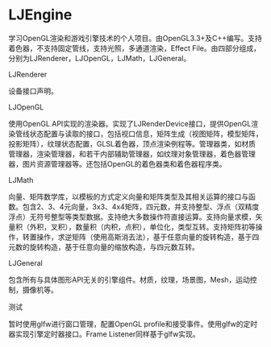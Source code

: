 LJEngine
========

学习OpenGL渲染和游戏引擎技术的个人项目。由OpenGL3.3+及C++编写。支持着色器，不支持固定管线，支持光照，多通道渲染，Effect File。由四部分组成，分别为LJRenderer，LJOpenGL，LJMath，LJGeneral。

LJRenderer

设备接口声明。

LJOpenGL

使用OpenGL API实现的渲染器。实现了LJRenderDevice接口，提供OpenGL渲染管线状态配置与读取的接口，包括视口信息，矩阵生成（视图矩阵，模型矩阵，投影矩阵），纹理状态配置，GLSL着色器，顶点渲染例程等。管理器类，如材质管理器，渲染管理器，和若干内部辅助管理器，如纹理对象管理器，着色器管理器，图片资源管理器等。还包括OpenGL的着色器类和着色器程序类。

LJMath

向量、矩阵数学库，以模板的方式定义向量和矩阵类型及其相关运算的接口与函数。包含2、3、4元向量，3x3、4x4矩阵，四元数，并支持整型、浮点（双精度浮点）无符号整型等类型数据。支持绝大多数操作符直接运算。支持向量求模，矢量积（外积，叉积），数量积（内积，点积），单位化，类型互转。支持矩阵初等操作，转置操作，求逆矩阵（使用高斯消去法），基于任意向量的旋转构造，基于四元数的旋转构造，基于任意向量的缩放构造，与四元数互转。

LJGeneral

包含所有与具体图形API无关的引擎组件。材质，纹理，场景图，Mesh，运动控制，摄像机等。

测试

暂时使用glfw进行窗口管理，配置OpenGL profile和接受事件。使用glfw的定时器实现引擎定时器接口。Frame Listener同样基于glfw实现。
